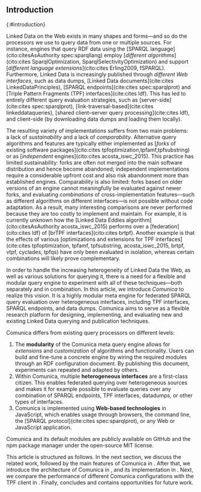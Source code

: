 ## Introduction
{:#introduction}

Linked Data on the Web exists in many shapes and forms—and
so do the processors we use to query data from one or multiple sources.
For instance,
engines that query RDF data using the [SPARQL language](cito:citesAsAuthority spec:sparqllang)
employ [_different algorithms_](cito:cites SparqlOptimization, SparqlSelectivityOptimization)
and support [_different language extensions_](cito:cites Erling2009, fSPARQL).
Furthermore,
Linked Data is increasingly published through _different Web interfaces_,
such as
data dumps, [Linked Data documents](cite:cites LinkedDataPrinciples),
[SPARQL endpoints](cite:cites spec:sparqlprot)
and [Triple Pattern Fragments (TPF) interfaces](cite:cites ldf).
This has led to entirely different query evaluation strategies,
such as [server-side](cite:cites spec:sparqlprot),
[link-traversal-based](cite:cites linkeddataqueries),
[shared client–server query processing](cite:cites ldf),
and
client-side (by downloading data dumps and loading them locally).

The resulting variety of implementations
suffers from two main problems:
a lack of _sustainability_
and a lack of _comparability_.
Alternative query algorithms and features
are typically either implemented as [_forks_ of existing software packages](cito:cites tpfoptimization,tpfamf,tpfsubstring)
or as [_independent_ engines](cito:cites acosta_iswc_2015).
This practice has limited sustainability:
forks are often not merged into the main software distribution
and hence become abandoned;
independent implementations require a considerable upfront cost
and also risk abandonment more than established engines.
Comparability is also limited:
forks based on older versions of an engine
cannot meaningfully be evaluated against newer forks,
and evaluating _combinations_ of cross-implementation features—such as
different algorithms on different interfaces—is
not possible without code adaptation.
As a result, many interesting comparisons are never performed
because they are too costly to implement and maintain.
For example,
it is currently unknown
how the [Linked Data Eddies algorithm](cito:citesAsAuthority acosta_iswc_2015)
performs over a [federation](cito:cites ldf)
of [brTPF interfaces](cito:cites brtpf).
Another example is that the effects of various [optimizations and extensions for TPF interfaces](cite:cites tpfoptimization, tpfamf, tpfsubstring, acosta_iswc_2015, brtpf, vtpf, cyclades, tpfqs)
have only been evaluated in isolation,
whereas certain combinations will likely prove complementary.

In order to handle the increasing heterogeneity of Linked Data the Web,
as well as various solutions for querying it,
there is a need for a flexible and modular query engine
to experiment with all of these techniques—both separately and in combination.
In this article, we introduce _Comunica_ to realize this vision.
It is a highly modular meta engine for federated SPARQL query evaluation
over heterogeneous interfaces,
including TPF interfaces, SPARQL endpoints, and data dumps.
Comunica aims to serve as a flexible research platform for
designing, implementing, and evaluating
new and existing Linked Data querying and publication techniques.

Comunica differs from existing query processors on different levels:

1. The **modularity** of the Comunica meta query engine allows for
_extensions_ and _customization_ of algorithms and functionality.
Users can build and fine-tune a concrete engine
by wiring the required modules through an RDF configuration document.
By publishing this document,
experiments can repeated and adapted by others.
2. Within Comunica, multiple **heterogeneous interfaces** are a first-class citizen. This enables federated querying over heterogeneous sources and makes it for example possible to evaluate queries over any combination of SPARQL endpoints, TPF interfaces, datadumps, or other types of interfaces.
3. Comunica is implemented using **Web-based technologies** in JavaScript, which enables usage through browsers, the command line, the [SPARQL protocol](cite:cites spec:sparqlprot), or any Web or JavaScript application.

Comunica and its default modules are publicly available
on GitHub and the npm package manager under the open-source MIT license.

This article is structured as follows.
In the next section, we discuss the related work, followed by the main features of Comunica in [](#features).
After that, we introduce the architecture of Comunica in [](#architecture), and its implementation in [](#implementation).
Next, we compare the performance of different Comunica configurations with the TPF client in [](#comparison-tpf-client).
Finally, [](#conclusions) concludes and contains opportunities for future work.
